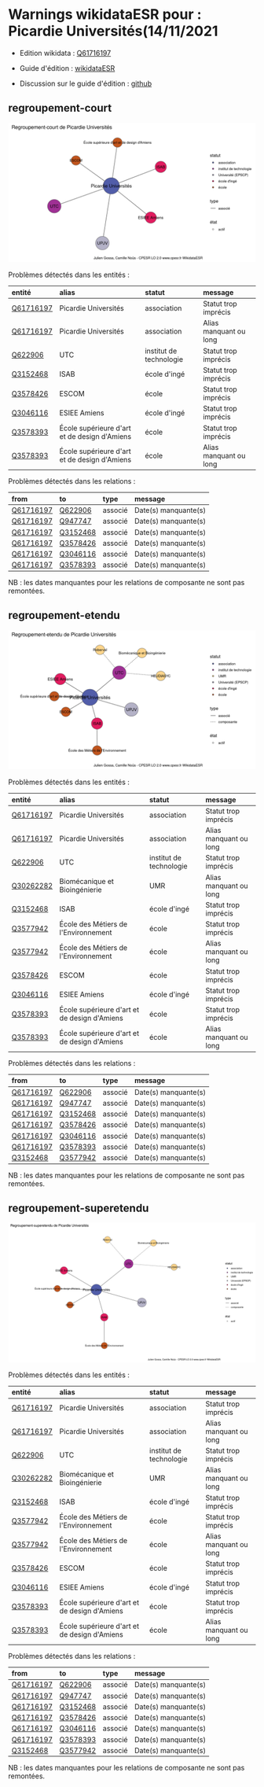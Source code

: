 Warnings wikidataESR pour : Picardie Universités(14/11/2021
================

- Edition wikidata : [Q61716197](https://www.wikidata.org/wiki/Q61716197)
- Guide d'édition : [wikidataESR](https://github.com/cpesr/wikidataESR/)

- Discussion sur le guide d'édition : [github](https://github.com/cpesr/wikidataESR/issues)



## regroupement-court 

![Graphique non généré](Q61716197-regroupement-court.png) 

Problèmes détectés dans les entités :

|entité                                               |alias                                        |statut                  |message                |
|:----------------------------------------------------|:--------------------------------------------|:-----------------------|:----------------------|
|[Q61716197](https://www.wikidata.org/wiki/Q61716197) |Picardie Universités                         |association             |Statut trop imprécis   |
|[Q61716197](https://www.wikidata.org/wiki/Q61716197) |Picardie Universités                         |association             |Alias manquant ou long |
|[Q622906](https://www.wikidata.org/wiki/Q622906)     |UTC                                          |institut de technologie |Statut trop imprécis   |
|[Q3152468](https://www.wikidata.org/wiki/Q3152468)   |ISAB                                         |école d'ingé            |Statut trop imprécis   |
|[Q3578426](https://www.wikidata.org/wiki/Q3578426)   |ESCOM                                        |école                   |Statut trop imprécis   |
|[Q3046116](https://www.wikidata.org/wiki/Q3046116)   |ESIEE Amiens                                 |école d'ingé            |Statut trop imprécis   |
|[Q3578393](https://www.wikidata.org/wiki/Q3578393)   |École supérieure d'art et de design d'Amiens |école                   |Statut trop imprécis   |
|[Q3578393](https://www.wikidata.org/wiki/Q3578393)   |École supérieure d'art et de design d'Amiens |école                   |Alias manquant ou long |

Problèmes détectés dans les relations :

|from                                                 |to                                                 |type    |message              |
|:----------------------------------------------------|:--------------------------------------------------|:-------|:--------------------|
|[Q61716197](https://www.wikidata.org/wiki/Q61716197) |[Q622906](https://www.wikidata.org/wiki/Q622906)   |associé |Date(s) manquante(s) |
|[Q61716197](https://www.wikidata.org/wiki/Q61716197) |[Q947747](https://www.wikidata.org/wiki/Q947747)   |associé |Date(s) manquante(s) |
|[Q61716197](https://www.wikidata.org/wiki/Q61716197) |[Q3152468](https://www.wikidata.org/wiki/Q3152468) |associé |Date(s) manquante(s) |
|[Q61716197](https://www.wikidata.org/wiki/Q61716197) |[Q3578426](https://www.wikidata.org/wiki/Q3578426) |associé |Date(s) manquante(s) |
|[Q61716197](https://www.wikidata.org/wiki/Q61716197) |[Q3046116](https://www.wikidata.org/wiki/Q3046116) |associé |Date(s) manquante(s) |
|[Q61716197](https://www.wikidata.org/wiki/Q61716197) |[Q3578393](https://www.wikidata.org/wiki/Q3578393) |associé |Date(s) manquante(s) |

NB : les dates manquantes pour les relations de composante ne sont pas remontées. 



## regroupement-etendu 

![Graphique non généré](Q61716197-regroupement-etendu.png) 

Problèmes détectés dans les entités :

|entité                                               |alias                                        |statut                  |message                |
|:----------------------------------------------------|:--------------------------------------------|:-----------------------|:----------------------|
|[Q61716197](https://www.wikidata.org/wiki/Q61716197) |Picardie Universités                         |association             |Statut trop imprécis   |
|[Q61716197](https://www.wikidata.org/wiki/Q61716197) |Picardie Universités                         |association             |Alias manquant ou long |
|[Q622906](https://www.wikidata.org/wiki/Q622906)     |UTC                                          |institut de technologie |Statut trop imprécis   |
|[Q30262282](https://www.wikidata.org/wiki/Q30262282) |Biomécanique et Bioingénierie                |UMR                     |Alias manquant ou long |
|[Q3152468](https://www.wikidata.org/wiki/Q3152468)   |ISAB                                         |école d'ingé            |Statut trop imprécis   |
|[Q3577942](https://www.wikidata.org/wiki/Q3577942)   |École des Métiers de l'Environnement         |école                   |Statut trop imprécis   |
|[Q3577942](https://www.wikidata.org/wiki/Q3577942)   |École des Métiers de l'Environnement         |école                   |Alias manquant ou long |
|[Q3578426](https://www.wikidata.org/wiki/Q3578426)   |ESCOM                                        |école                   |Statut trop imprécis   |
|[Q3046116](https://www.wikidata.org/wiki/Q3046116)   |ESIEE Amiens                                 |école d'ingé            |Statut trop imprécis   |
|[Q3578393](https://www.wikidata.org/wiki/Q3578393)   |École supérieure d'art et de design d'Amiens |école                   |Statut trop imprécis   |
|[Q3578393](https://www.wikidata.org/wiki/Q3578393)   |École supérieure d'art et de design d'Amiens |école                   |Alias manquant ou long |

Problèmes détectés dans les relations :

|from                                                 |to                                                 |type    |message              |
|:----------------------------------------------------|:--------------------------------------------------|:-------|:--------------------|
|[Q61716197](https://www.wikidata.org/wiki/Q61716197) |[Q622906](https://www.wikidata.org/wiki/Q622906)   |associé |Date(s) manquante(s) |
|[Q61716197](https://www.wikidata.org/wiki/Q61716197) |[Q947747](https://www.wikidata.org/wiki/Q947747)   |associé |Date(s) manquante(s) |
|[Q61716197](https://www.wikidata.org/wiki/Q61716197) |[Q3152468](https://www.wikidata.org/wiki/Q3152468) |associé |Date(s) manquante(s) |
|[Q61716197](https://www.wikidata.org/wiki/Q61716197) |[Q3578426](https://www.wikidata.org/wiki/Q3578426) |associé |Date(s) manquante(s) |
|[Q61716197](https://www.wikidata.org/wiki/Q61716197) |[Q3046116](https://www.wikidata.org/wiki/Q3046116) |associé |Date(s) manquante(s) |
|[Q61716197](https://www.wikidata.org/wiki/Q61716197) |[Q3578393](https://www.wikidata.org/wiki/Q3578393) |associé |Date(s) manquante(s) |
|[Q3152468](https://www.wikidata.org/wiki/Q3152468)   |[Q3577942](https://www.wikidata.org/wiki/Q3577942) |associé |Date(s) manquante(s) |

NB : les dates manquantes pour les relations de composante ne sont pas remontées. 



## regroupement-superetendu 

![Graphique non généré](Q61716197-regroupement-superetendu.png) 

Problèmes détectés dans les entités :

|entité                                               |alias                                        |statut                  |message                |
|:----------------------------------------------------|:--------------------------------------------|:-----------------------|:----------------------|
|[Q61716197](https://www.wikidata.org/wiki/Q61716197) |Picardie Universités                         |association             |Statut trop imprécis   |
|[Q61716197](https://www.wikidata.org/wiki/Q61716197) |Picardie Universités                         |association             |Alias manquant ou long |
|[Q622906](https://www.wikidata.org/wiki/Q622906)     |UTC                                          |institut de technologie |Statut trop imprécis   |
|[Q30262282](https://www.wikidata.org/wiki/Q30262282) |Biomécanique et Bioingénierie                |UMR                     |Alias manquant ou long |
|[Q3152468](https://www.wikidata.org/wiki/Q3152468)   |ISAB                                         |école d'ingé            |Statut trop imprécis   |
|[Q3577942](https://www.wikidata.org/wiki/Q3577942)   |École des Métiers de l'Environnement         |école                   |Statut trop imprécis   |
|[Q3577942](https://www.wikidata.org/wiki/Q3577942)   |École des Métiers de l'Environnement         |école                   |Alias manquant ou long |
|[Q3578426](https://www.wikidata.org/wiki/Q3578426)   |ESCOM                                        |école                   |Statut trop imprécis   |
|[Q3046116](https://www.wikidata.org/wiki/Q3046116)   |ESIEE Amiens                                 |école d'ingé            |Statut trop imprécis   |
|[Q3578393](https://www.wikidata.org/wiki/Q3578393)   |École supérieure d'art et de design d'Amiens |école                   |Statut trop imprécis   |
|[Q3578393](https://www.wikidata.org/wiki/Q3578393)   |École supérieure d'art et de design d'Amiens |école                   |Alias manquant ou long |

Problèmes détectés dans les relations :

|from                                                 |to                                                 |type    |message              |
|:----------------------------------------------------|:--------------------------------------------------|:-------|:--------------------|
|[Q61716197](https://www.wikidata.org/wiki/Q61716197) |[Q622906](https://www.wikidata.org/wiki/Q622906)   |associé |Date(s) manquante(s) |
|[Q61716197](https://www.wikidata.org/wiki/Q61716197) |[Q947747](https://www.wikidata.org/wiki/Q947747)   |associé |Date(s) manquante(s) |
|[Q61716197](https://www.wikidata.org/wiki/Q61716197) |[Q3152468](https://www.wikidata.org/wiki/Q3152468) |associé |Date(s) manquante(s) |
|[Q61716197](https://www.wikidata.org/wiki/Q61716197) |[Q3578426](https://www.wikidata.org/wiki/Q3578426) |associé |Date(s) manquante(s) |
|[Q61716197](https://www.wikidata.org/wiki/Q61716197) |[Q3046116](https://www.wikidata.org/wiki/Q3046116) |associé |Date(s) manquante(s) |
|[Q61716197](https://www.wikidata.org/wiki/Q61716197) |[Q3578393](https://www.wikidata.org/wiki/Q3578393) |associé |Date(s) manquante(s) |
|[Q3152468](https://www.wikidata.org/wiki/Q3152468)   |[Q3577942](https://www.wikidata.org/wiki/Q3577942) |associé |Date(s) manquante(s) |

NB : les dates manquantes pour les relations de composante ne sont pas remontées. 

